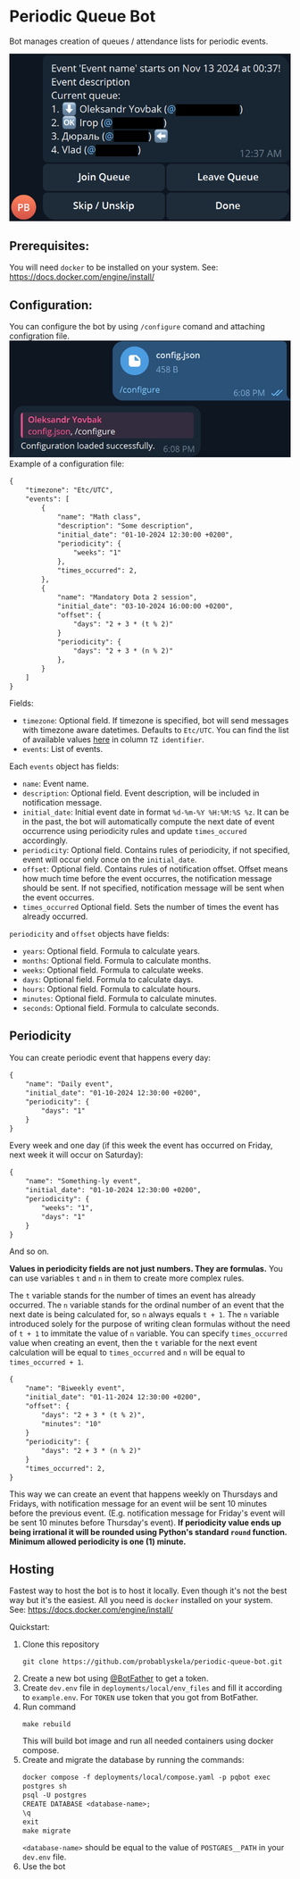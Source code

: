 # Periodic Queue Bot
Bot manages creation of queues / attendance lists for periodic events.

![Notification message example](assets/images/notification_message_example.jpg "Notification message example")

## Prerequisites:
You will need `docker` to be installed on your system.
See: https://docs.docker.com/engine/install/

## Configuration:
You can configure the bot by using `/configure` comand and attaching configration file.
![Bot configuration example](assets/images/configure_command_example.jpg "Bot configuration example")
Example of a configuration file:
```
{
    "timezone": "Etc/UTC",
    "events": [
        {
            "name": "Math class",
            "description": "Some description",
            "initial_date": "01-10-2024 12:30:00 +0200",
            "periodicity": {
                "weeks": "1"
            },
            "times_occurred": 2,
        },
        {
            "name": "Mandatory Dota 2 session",
            "initial_date": "03-10-2024 16:00:00 +0200",
            "offset": {
                "days": "2 + 3 * (t % 2)"
            }
            "periodicity": {
                "days": "2 + 3 * (n % 2)"
            },
        }
    ]
}
```
Fields:
- `timezone`: Optional field. If timezone is specified, bot will send messages with timezone aware datetimes. Defaults to `Etc/UTC`. You can find the list of available values [here](https://en.wikipedia.org/wiki/List_of_tz_database_time_zones) in column `TZ identifier`.
- `events`: List of events.

Each `events` object has fields:
- `name`: Event name.
- `description`: Optional field. Event description, will be included in notification message.
- `initial_date`: Initial event date in format `%d-%m-%Y %H:%M:%S %z`. It can be in the past, the bot will automatically compute the next date of event occurrence using periodicity rules and update `times_occured` accordingly.
- `periodicity`: Optional field. Contains rules of periodicity, if not specified, event will occur only once on the `initial_date`.
- `offset`: Optional field. Contains rules of notification offset. Offset means how much time before the event occurres, the notification message should be sent. If not specified, notification message will be sent when the event occurres.
- `times_occurred` Optional field. Sets the number of times the event has already occurred.

`periodicity` and `offset` objects have fields:
- `years`: Optional field. Formula to calculate years.
- `months`: Optional field. Formula to calculate months.
- `weeks`: Optional field. Formula to calculate weeks.
- `days`: Optional field. Formula to calculate days.
- `hours`: Optional field. Formula to calculate hours.
- `minutes`: Optional field. Formula to calculate minutes.
- `seconds`: Optional field. Formula to calculate seconds.

## Periodicity
You can create periodic event that happens every day:
```
{
    "name": "Daily event",
    "initial_date": "01-10-2024 12:30:00 +0200",
    "periodicity": {
        "days": "1"
    }
}
```
Every week and one day (if this week the event has occurred on Friday, next week it will occur on Saturday):
```
{
    "name": "Something-ly event",
    "initial_date": "01-10-2024 12:30:00 +0200",
    "periodicity": {
        "weeks": "1",
        "days": "1"
    }
}
```
And so on.

**Values in periodicity fields are not just numbers. They are formulas.**
You can use variables `t` and `n` in them to create more complex rules.

The `t` variable stands for the number of times an event has already occurred.
The `n` variable stands for the ordinal number of an event that the next date is being
calculated for, so `n` always equals `t + 1`.
The `n` variable introduced solely for the purpose of writing clean formulas without the
need of `t + 1` to immitate the value of `n` variable.
You can specify `times_occurred` value when creating an event, then the `t` variable
for the next event calculation will be equal to `times_occurred` and `n` will be
equal to `times_occurred + 1`.

```
{
    "name": "Biweekly event",
    "initial_date": "01-11-2024 12:30:00 +0200",
    "offset": {
        "days": "2 + 3 * (t % 2)",
        "minutes": "10"
    }
    "periodicity": {
        "days": "2 + 3 * (n % 2)"
    }
    "times_occurred": 2,
}
```
This way we can create an event that happens weekly on Thursdays and Fridays,
with notification message for an event wiil be sent 10 minutes before the previous event.
(E.g. notification message for Friday's event will be sent 10 minutes before Thursday's event).
**If periodicity value ends up being irrational it will be rounded using Python's standard `round`
function. Minimum allowed periodicity is one (1) minute.**

## Hosting
Fastest way to host the bot is to host it locally. Even though it's not the best way but it's the easiest.
All you need is `docker` installed on your system.
See: https://docs.docker.com/engine/install/

Quickstart:
1. Clone this repository
    ```
    git clone https://github.com/probablyskela/periodic-queue-bot.git
    ```
2. Create a new bot using [@BotFather](https://telegram.me/BotFather) to get a token.
3. Create `dev.env` file in `deployments/local/env_files` and fill it according to `example.env`. For `TOKEN` use token that you got from BotFather.
4. Run command
    ```
    make rebuild
    ```
    This will build bot image and run all needed containers using docker compose.
5. Create and migrate the database by running the commands:
    ```
    docker compose -f deployments/local/compose.yaml -p pqbot exec postgres sh
    psql -U postgres
    CREATE DATABASE <database-name>;
    \q
    exit
    make migrate
    ```
    `<database-name>` should be equal to the value of `POSTGRES__PATH` in your `dev.env` file.
6. Use the bot
